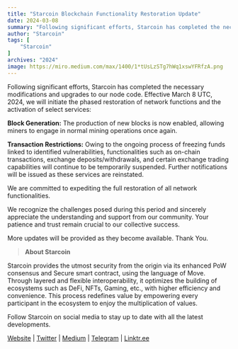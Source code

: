 ```yaml
---
title: "Starcoin Blockchain Functionality Restoration Update"
date: 2024-03-08
summary: "Following significant efforts, Starcoin has completed the necessary modifications and upgrades to our node code..."
author: "Starcoin"
tags: [
    "Starcoin"
]
archives: "2024"
image: https://miro.medium.com/max/1400/1*tUsLzSTg7hWq1xswYFRfzA.png
---
```


Following significant efforts, Starcoin has completed the necessary modifications and upgrades to our node code. Effective March 8 UTC, 2024, we will initiate the phased restoration of network functions and the activation of select services:

**Block Generation:** The production of new blocks is now enabled, allowing miners to engage in normal mining operations once again.

**Transaction Restrictions:** Owing to the ongoing process of freezing funds linked to identified vulnerabilities, functionalities such as on-chain transactions, exchange deposits/withdrawals, and certain exchange trading capabilities will continue to be temporarily suspended. Further notifications will be issued as these services are reinstated.

We are committed to expediting the full restoration of all network functionalities.

We recognize the challenges posed during this period and sincerely appreciate the understanding and support from our community. Your patience and trust remain crucial to our collective success.

More updates will be provided as they become available. Thank You.

> **About Starcoin**


Starcoin provides the utmost security from the origin via its enhanced PoW consensus and Secure smart contract, using the language of Move. Through layered and flexible interoperability, it optimizes the building of ecosystems such as DeFi, NFTs, Gaming, etc., with higher efficiency and convenience. This process redefines value by empowering every participant in the ecosystem to enjoy the multiplication of values.

Follow Starcoin on social media to stay up to date with all the latest developments.

[Website](https://starcoin.org/en/) | [Twitter](https://twitter.com/StarcoinSTC) | [Medium](https://starcoin.medium.com/) | [Telegram](https://t.me/Starcoin_STC) | [Linktr.ee](https://linktr.ee/starcoin)

